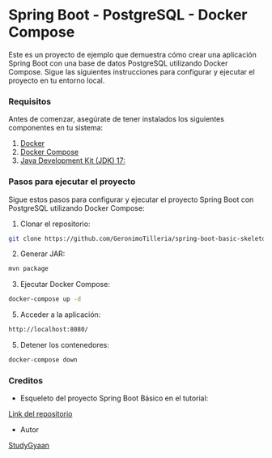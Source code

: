 # Spring Boot - PostgreSQL - Docker Compose

Este es un proyecto de ejemplo que demuestra cómo crear una aplicación Spring Boot con una base de datos PostgreSQL utilizando Docker Compose. Sigue las siguientes instrucciones para configurar y ejecutar el proyecto en tu entorno local.


### Requisitos

Antes de comenzar, asegúrate de tener instalados los siguientes componentes en tu sistema:

1. [Docker](https://docs.docker.com/engine/install/)
2. [Docker Compose](https://docs.docker.com/compose/install/)
3. [Java Development Kit (JDK) 17:](https://www.oracle.com/java/technologies/downloads/)


### Pasos para ejecutar el proyecto

Sigue estos pasos para configurar y ejecutar el proyecto Spring Boot con PostgreSQL utilizando Docker Compose:

1. Clonar el repositorio:

```sh
git clone https://github.com/GeronimoTilleria/spring-boot-basic-skeleton-project
```

2. Generar JAR:

```sh
mvn package
```

3. Ejecutar Docker Compose:

```sh
docker-compose up -d
```

5. Acceder a la aplicación:

```sh
http://localhost:8080/
```

5. Detener los contenedores:

```sh
docker-compose down
```


### Creditos

* Esqueleto del proyecto Spring Boot Básico en el tutorial:

[Link del repositorio](https://studygyaan.com/spring-boot/spring-boot-basic-skeleton-project)

* Autor

[StudyGyaan](https://github.com/studygyaan)


